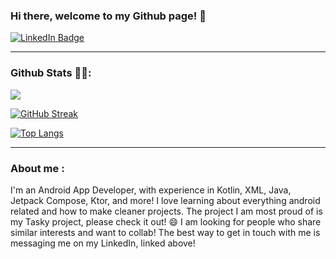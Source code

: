### Hi there, welcome to my Github page! 👋

<!--
**andrewhamilton0/andrewhamilton0** is a ✨ _special_ ✨ repository because its `README.md` (this file) appears on your GitHub profile.

Here are some ideas to get you started:

- 🔭 I’m currently working on ...
- 🌱 I’m currently learning ...
- 👯 I’m looking to collaborate on ...
- 🤔 I’m looking for help with ...
- 💬 Ask me about ...
- 📫 How to reach me: ...
- 😄 Pronouns: ...
- ⚡ Fun fact: ...
-->

<div id="badges">
  <a href="https://www.linkedin.com/in/andrew-hamilton-37bb8516b">
    <img src="https://img.shields.io/badge/LinkedIn-blue?style=for-the-badge&logo=linkedin&logoColor=white" alt="LinkedIn Badge"/>
  </a>
</div>





---

### Github Stats 🧑‍💻:

<div id="profileViewCount">
  <img src="https://komarev.com/ghpvc/?username=andrewhamilton0" />
</div>



[![GitHub Streak](http://github-readme-streak-stats.herokuapp.com?user=andrewhamilton0&theme=cobalt&mode=weekly)](https://git.io/streak-stats)




[![Top Langs](https://github-readme-stats.vercel.app/api/top-langs/?username=andrewhamilton0&layout=compact&theme=vision-friendly-dark)](https://github.com/anuraghazra/github-readme-stats)


---
### About me :

I'm an Android App Developer, with experience in Kotlin, XML, Java, Jetpack Compose, Ktor, and more! I love learning about everything android related and how to make cleaner projects. The project I am most proud of is my Tasky project, please check it out! 😄 I am looking for people who share similar interests and want to collab! The best way to get in touch with me is messaging me on my LinkedIn, linked above! 

